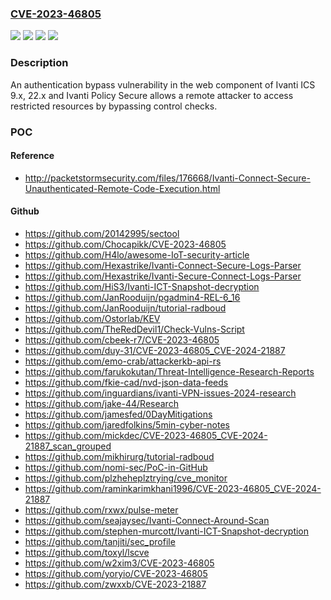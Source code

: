 ### [CVE-2023-46805](https://cve.mitre.org/cgi-bin/cvename.cgi?name=CVE-2023-46805)
![](https://img.shields.io/static/v1?label=Product&message=ICS&color=blue)
![](https://img.shields.io/static/v1?label=Product&message=IPS&color=blue)
![](https://img.shields.io/static/v1?label=Version&message=9.1R18%3C%3D%209.1R18%20&color=brighgreen)
![](https://img.shields.io/static/v1?label=Vulnerability&message=n%2Fa&color=brighgreen)

### Description

An authentication bypass vulnerability in the web component of Ivanti ICS 9.x, 22.x and Ivanti Policy Secure allows a remote attacker to access restricted resources by bypassing control checks.

### POC

#### Reference
- http://packetstormsecurity.com/files/176668/Ivanti-Connect-Secure-Unauthenticated-Remote-Code-Execution.html

#### Github
- https://github.com/20142995/sectool
- https://github.com/Chocapikk/CVE-2023-46805
- https://github.com/H4lo/awesome-IoT-security-article
- https://github.com/Hexastrike/Ivanti-Connect-Secure-Logs-Parser
- https://github.com/Hexastrike/Ivanti-Secure-Connect-Logs-Parser
- https://github.com/HiS3/Ivanti-ICT-Snapshot-decryption
- https://github.com/JanRooduijn/pgadmin4-REL-6_16
- https://github.com/JanRooduijn/tutorial-radboud
- https://github.com/Ostorlab/KEV
- https://github.com/TheRedDevil1/Check-Vulns-Script
- https://github.com/cbeek-r7/CVE-2023-46805
- https://github.com/duy-31/CVE-2023-46805_CVE-2024-21887
- https://github.com/emo-crab/attackerkb-api-rs
- https://github.com/farukokutan/Threat-Intelligence-Research-Reports
- https://github.com/fkie-cad/nvd-json-data-feeds
- https://github.com/inguardians/ivanti-VPN-issues-2024-research
- https://github.com/jake-44/Research
- https://github.com/jamesfed/0DayMitigations
- https://github.com/jaredfolkins/5min-cyber-notes
- https://github.com/mickdec/CVE-2023-46805_CVE-2024-21887_scan_grouped
- https://github.com/mikhirurg/tutorial-radboud
- https://github.com/nomi-sec/PoC-in-GitHub
- https://github.com/plzheheplztrying/cve_monitor
- https://github.com/raminkarimkhani1996/CVE-2023-46805_CVE-2024-21887
- https://github.com/rxwx/pulse-meter
- https://github.com/seajaysec/Ivanti-Connect-Around-Scan
- https://github.com/stephen-murcott/Ivanti-ICT-Snapshot-decryption
- https://github.com/tanjiti/sec_profile
- https://github.com/toxyl/lscve
- https://github.com/w2xim3/CVE-2023-46805
- https://github.com/yoryio/CVE-2023-46805
- https://github.com/zwxxb/CVE-2023-21887

